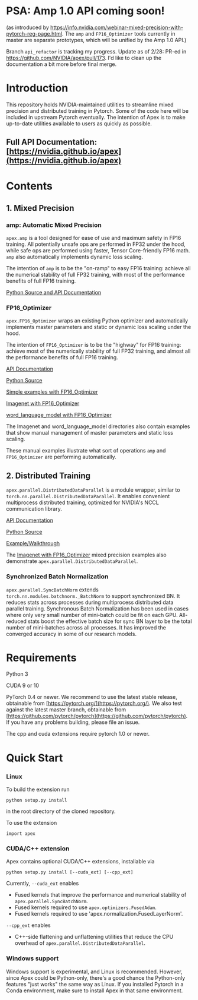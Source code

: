 # PSA:  Amp 1.0 API coming soon!  
(as introduced by https://info.nvidia.com/webinar-mixed-precision-with-pytorch-reg-page.html.  The `amp` and `FP16_Optimizer` tools currently in master are separate prototypes, which will be unified by the Amp 1.0 API.)

Branch `api_refactor` is tracking my progress.  Update as of 2/28:  PR-ed in https://github.com/NVIDIA/apex/pull/173. I'd like to clean up the documentation a bit more before final merge.

# Introduction

This repository holds NVIDIA-maintained utilities to streamline 
mixed precision and distributed training in Pytorch. 
Some of the code here will be included in upstream Pytorch eventually.
The intention of Apex is to make up-to-date utilities available to 
users as quickly as possible.

## Full API Documentation: [https://nvidia.github.io/apex](https://nvidia.github.io/apex)

# Contents

## 1. Mixed Precision 

### amp:  Automatic Mixed Precision

`apex.amp` is a tool designed for ease of use and maximum safety in FP16 training.  All potentially unsafe ops are performed in FP32 under the hood, while safe ops are performed using faster, Tensor Core-friendly FP16 math.  `amp` also automatically implements dynamic loss scaling. 

The intention of `amp` is to be the "on-ramp" to easy FP16 training: achieve all the numerical stability of full FP32 training, with most of the performance benefits of full FP16 training.

[Python Source and API Documentation](https://github.com/NVIDIA/apex/tree/master/apex/amp)

### FP16_Optimizer

`apex.FP16_Optimizer` wraps an existing Python optimizer and automatically implements master parameters and static or dynamic loss scaling under the hood.

The intention of `FP16_Optimizer` is to be the "highway" for FP16 training: achieve most of the numerically stability of full FP32 training, and almost all the performance benefits of full FP16 training.

[API Documentation](https://nvidia.github.io/apex/fp16_utils.html#automatic-management-of-master-params-loss-scaling)

[Python Source](https://github.com/NVIDIA/apex/tree/master/apex/fp16_utils)

[Simple examples with FP16_Optimizer](https://github.com/NVIDIA/apex/tree/master/examples/FP16_Optimizer_simple)

[Imagenet with FP16_Optimizer](https://github.com/NVIDIA/apex/tree/master/examples/imagenet)

[word_language_model with FP16_Optimizer](https://github.com/NVIDIA/apex/tree/master/examples/word_language_model)

The Imagenet and word_language_model directories also contain examples that show manual management of master parameters and static loss scaling.  

These manual examples illustrate what sort of operations `amp` and `FP16_Optimizer` are performing automatically.

## 2. Distributed Training

`apex.parallel.DistributedDataParallel` is a module wrapper, similar to 
`torch.nn.parallel.DistributedDataParallel`.  It enables convenient multiprocess distributed training,
optimized for NVIDIA's NCCL communication library.

[API Documentation](https://nvidia.github.io/apex/parallel.html)

[Python Source](https://github.com/NVIDIA/apex/tree/master/apex/parallel)

[Example/Walkthrough](https://github.com/NVIDIA/apex/tree/master/examples/distributed)

The [Imagenet with FP16_Optimizer](https://github.com/NVIDIA/apex/tree/master/examples/imagenet) 
mixed precision examples also demonstrate `apex.parallel.DistributedDataParallel`.

### Synchronized Batch Normalization

`apex.parallel.SyncBatchNorm` extends `torch.nn.modules.batchnorm._BatchNorm` to
support synchronized BN.
It reduces stats across processes during multiprocess distributed data parallel
training.
Synchronous Batch Normalization has been used in cases where only very small
number of mini-batch could be fit on each GPU.
All-reduced stats boost the effective batch size for sync BN layer to be the
total number of mini-batches across all processes.
It has improved the converged accuracy in some of our research models.

# Requirements

Python 3

CUDA 9 or 10

PyTorch 0.4 or newer.  We recommend to use the latest stable release, obtainable from 
[https://pytorch.org/](https://pytorch.org/).  We also test against the latest master branch, obtainable from [https://github.com/pytorch/pytorch](https://github.com/pytorch/pytorch).  
If you have any problems building, please file an issue.

The cpp and cuda extensions require pytorch 1.0 or newer.



# Quick Start

### Linux
To build the extension run
```
python setup.py install
```
in the root directory of the cloned repository.

To use the extension
```
import apex
```

### CUDA/C++ extension
Apex contains optional CUDA/C++ extensions, installable via
```
python setup.py install [--cuda_ext] [--cpp_ext]
```
Currently, `--cuda_ext` enables
- Fused kernels that improve the performance and numerical stability of `apex.parallel.SyncBatchNorm`.
- Fused kernels required to use `apex.optimizers.FusedAdam`.
- Fused kernels required to use 'apex.normalization.FusedLayerNorm'.

`--cpp_ext` enables
- C++-side flattening and unflattening utilities that reduce the CPU overhead of `apex.parallel.DistributedDataParallel`.

### Windows support
Windows support is experimental, and Linux is recommended.  However, since Apex could be Python-only, there's a good chance the Python-only features "just works" the same way as Linux.  If you installed Pytorch in a Conda environment, make sure to install Apex in that same environment.

<!--
reparametrization and RNN API under construction

Current version of apex contains:
3. Reparameterization function that allows you to recursively apply reparameterization to an entire module (including children modules).
4. An experimental and in development flexible RNN API.
-->
